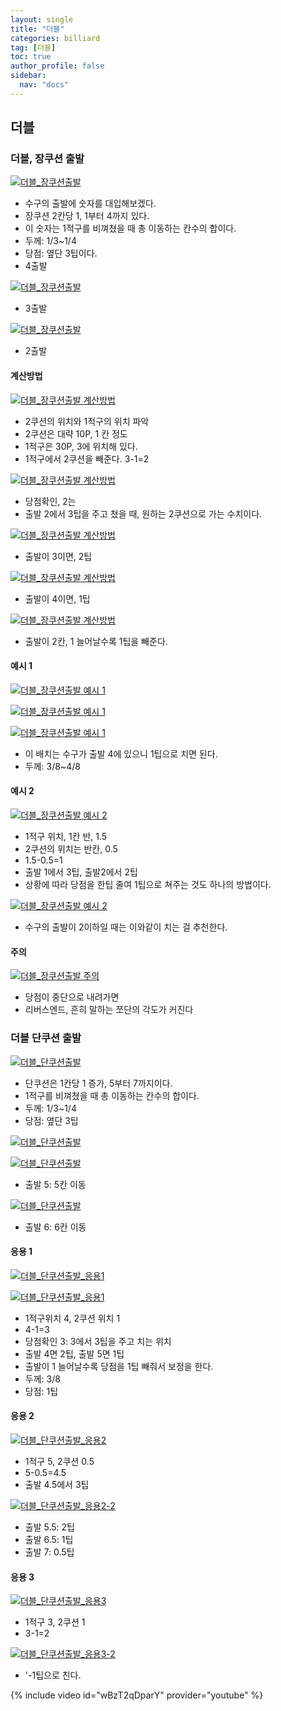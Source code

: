 ```yaml
---
layout: single
title: "더블"
categories: billiard
tag: [더블] 
toc: true
author_profile: false
sidebar:
  nav: "docs"
---
```


## 더블

### 더블, 장쿠션 출발

[![더블_장쿠션출발](/images/더블_장쿠션출발1.png)](/images/더블_장쿠션출발1.png)
- 수구의 출발에 숫자를 대입해보겠다.
- 장쿠션 2칸당 1, 1부터 4까지 있다. 
- 이 숫자는 1적구를 비껴쳤을 때 총 이동하는 칸수의 합이다.
- 두께: 1/3~1/4
- 당점: 옆단 3팁이다.
- 4출발

[![더블_장쿠션출발](/images/더블_장쿠션출발2.png)](/images/더블_장쿠션출발2.png)
- 3출발

[![더블_장쿠션출발](/images/더블_장쿠션출발3.png)](/images/더블_장쿠션출발3.png)
- 2출발

#### 계산방법
[![더블_장쿠션출발 계산방법](/images/더블_장쿠션출발_계산방법1.png)](/images/더블_장쿠션출발_계산방법1.png)
- 2쿠션의 위치와 1적구의 위치 파악
- 2쿠션은 대략 10P, 1 칸 정도
- 1적구은 30P, 3에 위치해 있다.
- 1적구에서 2쿠션을 빼준다. 3-1=2

[![더블_장쿠션출발 계산방법](/images/더블_장쿠션출발_계산방법2.png)](/images/더블_장쿠션출발_계산방법2.png)
- 당점확인, 2는
- 출발 2에서 3팁을 주고 쳤을 때, 원하는 2쿠션으로 가는 수치이다.

[![더블_장쿠션출발 계산방법](/images/더블_장쿠션출발_계산방법3.png)](/images/더블_장쿠션출발_계산방법3.png)
-  출발이 3이면, 2팁

[![더블_장쿠션출발 계산방법](/images/더블_장쿠션출발_계산방법4.png)](/images/더블_장쿠션출발_계산방법4.png)
- 출발이 4이면, 1팁

[![더블_장쿠션출발 계산방법](/images/더블_장쿠션출발_계산방법5.png)](/images/더블_장쿠션출발_계산방법5.png)
- 출발이 2칸, 1 늘어날수록 1팁을 빼준다.

#### 예시 1
[![더블_장쿠션출발 예시 1](/images/더블_장쿠션출발_예시1-1.png)](/images/더블_장쿠션출발_예시1-1.png)

[![더블_장쿠션출발 예시 1](/images/더블_장쿠션출발_예시1-2.png)](/images/더블_장쿠션출발_예시1-2.png)

[![더블_장쿠션출발 예시 1](/images/더블_장쿠션출발_예시1-3.png)](/images/더블_장쿠션출발_예시1-3.png)
- 이 배치는 수구가 출발 4에 있으니 1팁으로 치면 된다.
- 두께: 3/8~4/8

#### 예시 2
[![더블_장쿠션출발 예시 2](/images/더블_장쿠션출발_예시2-1.png)](/images/더블_장쿠션출발_예시2-1.png)
- 1적구 위치, 1칸 반, 1.5
- 2쿠션의 위치는 반칸, 0.5
- 1.5-0.5=1
- 출발 1에서 3팁, 출발2에서 2팁
- 상황에 따라 당점을 한팁 줄여 1팁으로 쳐주는 것도 하나의 방법이다.

[![더블_장쿠션출발 예시 2](/images/더블_장쿠션출발_예시2-2.png)](/images/더블_장쿠션출발_예시2-2.png)
- 수구의 출발이 2이하일 때는 이와같이 치는 걸 추천한다.

#### 주의
[![더블_장쿠션출발 주의](/images/더블_장쿠션출발_주의.png)](/images/더블_장쿠션출발_주의.png)
- 당점이 중단으로 내려가면
- 리버스엔드, 흔히 말하는 쪼단의 각도가 커진다

### 더블 단쿠션 출발
[![더블_단쿠션출발](/images/더블_단쿠션출발1.png)](/images/더블_단쿠션출발1.png)
- 단쿠션은 1칸당 1 증가, 5부터 7까지이다.
- 1적구를 비껴쳤을 때 총 이동하는 칸수의 합이다.
- 두께: 1/3~1/4
- 당점: 옆단 3팁

[![더블_단쿠션출발](/images/더블_단쿠션출발2.png)](/images/더블_단쿠션출발2.png)

[![더블_단쿠션출발](/images/더블_단쿠션출발3.png)](/images/더블_단쿠션출발3.png)
- 출발 5: 5칸 이동

[![더블_단쿠션출발](/images/더블_단쿠션출발4.png)](/images/더블_단쿠션출발4.png)
- 출발 6: 6칸 이동

#### 응용 1
[![더블_단쿠션출발_응용1](/images/더블_단쿠션출발_응용1-1.png)](/images/더블_단쿠션출발_응용1-1.png)

[![더블_단쿠션출발_응용1](/images/더블_단쿠션출발_응용1-2.png)](/images/더블_단쿠션출발_응용1-2.png)
- 1적구위치 4, 2쿠션 위치 1
- 4-1=3
- 당점확인 3: 3에서 3팁을 주고 치는 위치
- 출발 4면 2팁, 출발 5면 1팁
- 출발이 1 늘어날수록 당점을 1팁 빼줘서 보정을 한다.
- 두께: 3/8
- 당점: 1팁

#### 응용 2
[![더블_단쿠션출발_응용2](/images/더블_단쿠션출발_응용2-1.png)](/images/더블_단쿠션출발_응용2-1.png)
- 1적구 5, 2쿠션 0.5
- 5-0.5=4.5
- 출발 4.5에서 3팁

[![더블_단쿠션출발_응용2-2](/images/더블_단쿠션출발_응용2-2.png)](/images/더블_단쿠션출발_응용2-2.png)
- 출발 5.5: 2팁
- 출발 6.5: 1팁
- 출발 7: 0.5팁

#### 응용 3
[![더블_단쿠션출발_응용3](/images/더블_단쿠션출발_응용3-1.png)](/images/더블_단쿠션출발_응용3-1.png)
- 1적구 3, 2쿠션 1
- 3-1=2

[![더블_단쿠션출발_응용3-2](/images/더블_단쿠션출발_응용3-2.png)](/images/더블_단쿠션출발_응용3-2.png)
- '-1팁으로 친다.

{% include video id="wBzT2qDparY" provider="youtube" %}
